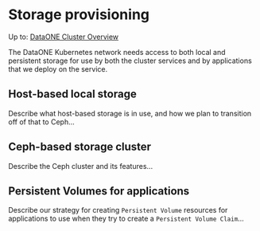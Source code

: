 # Storage provisioning

Up to: [DataONE Cluster Overview](../cluster-overview.md)

The DataONE Kubernetes network needs access to both local and persistent storage for use by both the cluster services and by applications that we deploy on the service.

## Host-based local storage

Describe what host-based storage is in use, and how we plan to transition off of that to Ceph...

## Ceph-based storage cluster

Describe the Ceph cluster and its features...

## Persistent Volumes for applications

Describe our strategy for creating `Persistent Volume` resources for applications to use when they try to create a `Persistent Volume Claim`...


